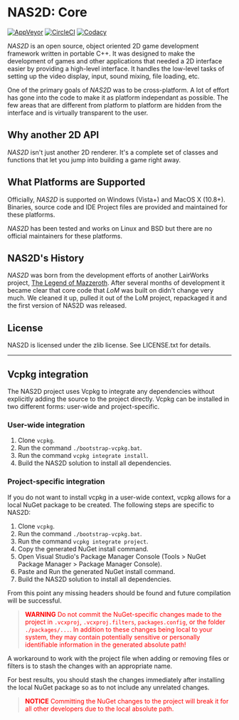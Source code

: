 # NAS2D: Core

[![AppVeyor](https://ci.appveyor.com/api/projects/status/github/lairworks/nas2d-core?branch=master&svg=true)](https://ci.appveyor.com/project/OPU/nas2d-core)
[![CircleCI](https://circleci.com/gh/lairworks/nas2d-core/tree/master.svg?style=svg)](https://circleci.com/gh/lairworks/nas2d-core/tree/master)
[![Codacy](https://api.codacy.com/project/badge/Grade/bcf32f1b0a864f3ead9d45ae6099d07c)](https://www.codacy.com/app/ldicker83/nas2d-core)

*NAS2D* is an open source, object oriented 2D game development framework written in portable C++. It was designed to make the development of games and other applications that needed a 2D interface easier by providing a high-level interface. It handles the low-level tasks of setting up the video display, input, sound mixing, file loading, etc.

One of the primary goals of *NAS2D* was to be cross-platform. A lot of effort has gone into the code to make it as platform independant as possible. The few areas that are different from platform to platform are hidden from the interface and is virtually transparent to the user.

## Why another 2D API

*NAS2D* isn't just another 2D renderer. It's a complete set of classes and functions that let you jump into building a game right away.

## What Platforms are Supported

Officially, *NAS2D* is supported on Windows (Vista+) and MacOS X (10.8+). Binaries, source code and IDE Project files are provided and maintained for these platforms.

*NAS2D* has been tested and works on Linux and BSD but there are no official maintainers for these platforms.

## NAS2D's History

*NAS2D* was born from the development efforts of another LairWorks project, [The Legend of Mazzeroth](http://lom.lairworks.com). After several months of development it became clear that core code that *LoM* was built on didn't change very much. We cleaned it up, pulled it out of the LoM project, repackaged it and the first version of NAS2D was released.

## License

NAS2D  is licensed under the zlib license. See LICENSE.txt for details.

---

## Vcpkg integration

The NAS2D project uses Vcpkg to integrate any dependencies without explicitly adding the source to the project directly. Vcpkg can be installed in two different forms: user-wide and project-specific.

### User-wide integration

1.  Clone `vcpkg`.
2.  Run the command `./bootstrap-vcpkg.bat`.
3.  Run the command `vcpkg integrate install`.
4.  Build the NAS2D solution to install all dependencies.

### Project-specific integration

If you do not want to install vcpkg in a user-wide context, vcpkg allows for a local NuGet package to be created. The following steps are specific to NAS2D:

1.  Clone `vcpkg`.
2.  Run the command `./bootstrap-vcpkg.bat`.
3.  Run the command `vcpkg integrate project`.
4.  Copy the generated NuGet install command.
5.  Open Visual Studio's Package Manager Console (Tools > NuGet Package Manager > Package Manager Console).
6.  Paste and Run the generated NuGet install command.
7.  Build the NAS2D solution to install all dependencies.

From this point any missing headers should be found and future compilation will be successful.

> <span style="color:red">**WARNING** Do not commit the NuGet-specific changes made to the project in `.vcxproj`, `.vcxproj.filters`, `packages.config`, or the folder `./packages/...`. In addition to these changes being local to your system, they may contain potentially sensitive or personally identifiable information in the generated absolute path!</span>

A workaround to work with the project file when adding or removing files or filters is to stash the changes with an appropriate name.

For best results, you should stash the changes immediately after installing the local NuGet package so as to not include any unrelated changes.

> <span style="color:red">**NOTICE** Committing the NuGet changes to the project will break it for all other developers due to the local absolute path.</span>